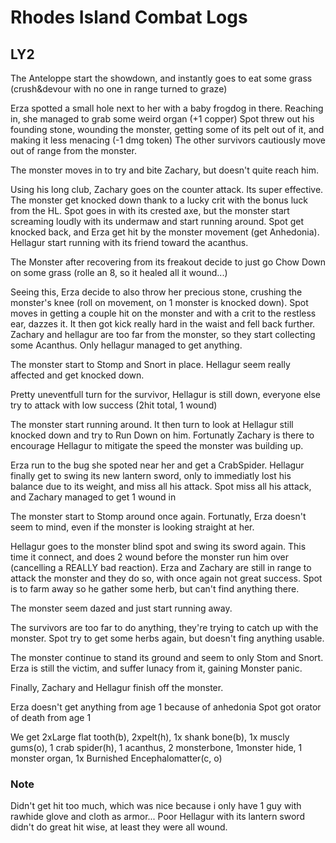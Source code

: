# Rhodes Island Combat Logs  
## LY2

The Anteloppe start the showdown, and instantly goes to eat some grass (crush&devour with no one in range turned to graze)

Erza spotted a small hole next to her with a baby frogdog in there. Reaching in, she managed to grab some weird organ (+1 copper)
Spot threw out his founding stone, wounding the monster, getting some of its pelt out of it, and making it less menacing (-1 dmg token)
The other survivors cautiously move out of range from the monster. 

The monster moves in to try and bite Zachary, but doesn't quite reach him. 

Using his long club, Zachary goes on the counter attack. Its super effective. The monster get knocked down thank to a lucky crit with the bonus luck from the HL. Spot goes in with its crested axe, but the monster start screaming loudly with its undermaw and start running around. Spot get knocked back, and Erza get hit by the monster movement (get Anhedonia). Hellagur start running with its friend toward the acanthus. 

The Monster after recovering from its freakout decide to just go Chow Down on some grass (rolle an 8, so it healed all it wound...)

Seeing this, Erza decide to also throw her precious stone, crushing the monster's knee (roll on movement, on 1 monster is knocked down). Spot moves in getting a couple hit on the monster and with a crit to the restless ear, dazzes it. It then got kick really hard in the waist and fell back further. Zachary and hellagur are too far from the monster, so they start collecting some Acanthus. Only hellagur managed to get anything. 

The monster start to Stomp and Snort in place. Hellagur seem really affected and get knocked down. 

Pretty uneventfull turn for the survivor, Hellagur is still down, everyone else try to attack with low success (2hit total, 1 wound)

The monster start running around. It then turn to look at Hellagur still knocked down and try to Run Down on him. Fortunatly Zachary is there to encourage Hellagur to mitigate the speed the monster was building up. 

Erza run to the bug she spoted near her and get a CrabSpider. Hellagur finally get to swing its new lantern sword, only to immediatly lost his balance due to its weight, and miss all his attack. Spot miss all his attack, and Zachary managed to get 1 wound in 

The monster start to Stomp around once again. Fortunatly, Erza doesn't seem to mind, even if the monster is looking straight at her. 

Hellagur goes to the monster blind spot and swing its sword again. This time it connect, and does 2 wound before the monster run him over (cancelling a REALLY bad reaction). Erza and Zachary are still in range to attack the monster and they do so, with once again not great success. Spot is to farm away so he gather some herb, but can't find anything there.

The monster seem dazed and just start running away. 

The survivors are too far to do anything, they're trying to catch up with the monster. Spot try to get some herbs again, but doesn't fing anything usable. 

The monster continue to stand its ground and seem to only Stom and Snort. Erza is still the victim, and suffer lunacy from it, gaining Monster panic. 

Finally, Zachary and Hellagur finish off the monster. 

Erza doesn't get anything from age 1 because of anhedonia
Spot got orator of death from age 1

We get 2xLarge flat tooth(b), 2xpelt(h), 1x shank bone(b), 1x muscly gums(o), 1 crab spider(h), 1 acanthus, 2 monsterbone, 1monster hide, 1 monster organ, 1x Burnished Encephalomatter(c, o)


### Note 
Didn't get hit too much, which was nice because i only have 1 guy with rawhide glove and cloth as armor... 
Poor Hellagur with its lantern sword didn't do great hit wise, at least they were all wound. 



